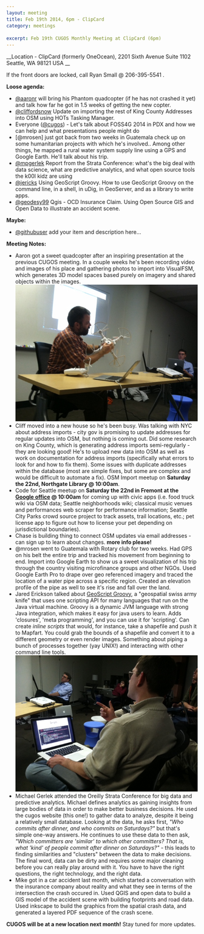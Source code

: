 ```yaml
---
layout: meeting
title: Feb 19th 2014, 6pm - ClipCard
category: meetings

excerpt: Feb 19th CUGOS Monthly Meeting at ClipCard (6pm)
---
```


__Location -  ClipCard (formerly OneOcean), 2201 Sixth Avenue Suite 1102 Seattle, WA 98121 USA __

If the front doors are locked, call Ryan Small @ 206-395-5541 .

__Loose agenda:__

- [@aaronr](https://github.com/aaronr) will bring his Phantom quadcopter (if he has not crashed it yet) and talk how far he got in 1.5 weeks of getting the new copter.
- [@cliffordsnow](https://github.com/cliffordsnow) Update on importing the rest of King County Addresses into OSM using HOTs Tasking Manager.
- Everyone ([@cugos](https://github.com/cugos)) - Let's talk about FOSS4G 2014 in PDX and how we can help and what presentations people might do
- [@mrosen] just got back from two weeks in Guatemala check up on some humanitarian projects with which he's involved..  Among other things, he mapped a rural water system supply line using a GPS and Google Earth.  He'll talk about his trip.
- [@mpgerlek](https://www.example.com/) Report from the Strata Conference: what's the big deal with data science, what are predictive analytics, and what open source tools the k00l kidz are using
- [@jericks](https://github.com/jericks) Using GeoScript Groovy. How to use GeoScript Groovy on the command line, in a shell, in uDig, in GeoServer, and as a library to write apps.
- [@geodesy99](https://yoururl.com/) Qgis - OCD Insurance Claim. Using Open Source GIS and Open Data to illustrate an accident scene. 

__Maybe:__

- [@githubuser](https://yoururl.com/) add your item and description here...

__Meeting Notes:__

- Aaron got a sweet quadcopter after an inspiring presentation at the previous CUGOS meeting. In a couple weeks he's been recording video and images of his place and gathering photos to import into VisualFSM, which generates 3D model spaces based purely on imagery and shared objects within the images. ![Aaron showing us his quadcopter, so to speak](/image/base/aaron-quad-photo.jpg)
- Cliff moved into a new house so he's been busy. Was talking with NYC about address imports - city gov is promising to update addresses for regular updates into OSM, but nothing is coming out. Did some research on King County, which is generating address imports semi-regularly - they are looking good! He's to upload new data into OSM as well as work on documentation for address imports (specifically what errors to look for and how to fix them). Some issues with duplicate addresses within the database (most are simple fixes, but some are complex and would be difficult to automate a fix). OSM Import meetup on **Saturday the 22nd, Northgate Library @ 10:00am**.
- Code for Seattle meetup on **Saturday the 22nd in Fremont at the [Google office](https://goo.gl/maps/iN8NX) @ 10:00am** for coming up with civic apps (i.e. food truck wiki via OSM data; Seattle neighborhoods wiki; classical music venues and performances web scraper for performance information; Seattle City Parks crowd source project to track assets, trail locations, etc.; pet license app to figure out how to license your pet depending on jurisdictional boundaries).
- Chase is building thing to connect OSM updates via email addresses - can sign up to learn about changes. **more info please!**
- @mrosen went to Guatemala with Rotary club for two weeks. Had GPS on his belt the entire trip and tracked his movement from beginning to end. Import into Google Earth to show us a sweet visualization of his trip through the country visiting microfinance groups and other NGOs. Used Google Earth Pro to drape over geo referenced imagery and traced the location of a water pipe across a specific region. Created an elevation profile of the pipe as well to see it's rise and fall over the land.
- Jared Erickson talked about [GeoScript Groovy](http://geoscript.org/groovy/), a "geospatial swiss army knife" that uses one scripting API for many languages that run on the Java virtual machine. Groovy is a dynamic JVM language with strong Java integration, which makes it easy for java users to learn. Adds 'closures', 'meta programming', and you can use it for 'scripting'. Can create *inline scripts* that would, for instance, take a shapefile and push it to Mapfart. You could grab the bounds of a shapefile and convert it to a different geometry or even render images. Something about piping a bunch of processes together (yay UNIX!) and interacting with other command line tools. ![Jared showing us some python server scripting using Groovy, or something](/image/base/jared-groovy.jpg)
- Michael Gerlek attended the Oreilly Strata Conference for big data and predictive analytics. Michael defines analytics as gaining insights from large bodies of data in order to make better business decisions. He used the cugos website (this one!) to gather data to analyze, despite it being a relatively small database. Looking at the data, he asks first, *"Who commits after dinner, and who commits on Saturdays?"* but that's simple one-way answers. He continues to use these data to then ask, *"Which committers are 'similar' to which other committers? That is, what 'kind' of people commit after dinner on Saturdays?"* - this leads to finding similarities and "clusters" between the data to make decisions. The final word, data can be dirty and requires some major cleaning before you can really play around with it. You have to have the right questions, the right technology, and the right data.
- Mike got in a car accident last month, which started a conversation with the insurance company about reality and what they see in terms of the intersection the crash occured in. Used QGIS and open data to build a GIS model of the accident scene with building footprints and road data. Used inkscape to build the graphics from the spatial crash data, and generated a layered PDF sequence of the crash scene.

**CUGOS will be at a new location next month!** Stay tuned for more updates.
